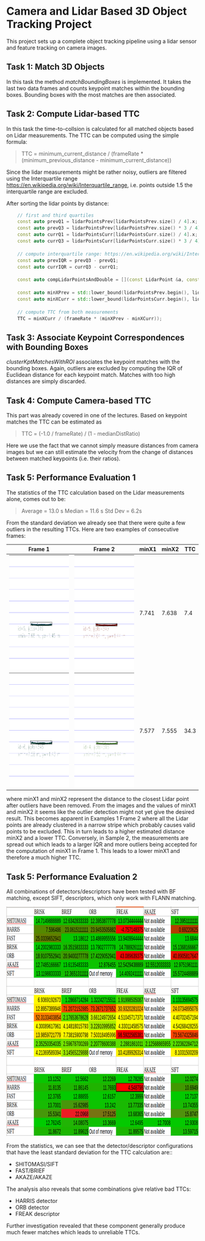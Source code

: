 # Camera and Lidar Based 3D Object Tracking Project

This project sets up a complete object tracking pipeline using a lidar sensor and feature tracking on camera images.

## Task 1: Match 3D Objects

In this task the method *matchBoundingBoxes* is implemented. It takes the last two data frames and counts keypoint matches
within the bounding boxes. Bounding boxes with the most matches are then associated.

## Task 2: Compute Lidar-based TTC

In this task the time-to-collsion is calculated for all matched objects based on Lidar measurements.
The TTC can be computed using the simple formula:

> TTC = minimum_current_distance / (frameRate * (minimum_previous_distance - minimum_current_distance))

Since the lidar measurements might be rather noisy, outliers are filtered using the Interquartile range https://en.wikipedia.org/wiki/Interquartile_range,
i.e. points outside 1.5 the interquartile range are excluded.

After sorting the lidar points by distance:
```cpp
    // first and third quartiles
    const auto prevQ1 = lidarPointsPrev[lidarPointsPrev.size() / 4].x;
    const auto prevQ3 = lidarPointsPrev[lidarPointsPrev.size() * 3 / 4].x;
    const auto currQ1 = lidarPointsCurr[lidarPointsCurr.size() / 4].x;
    const auto currQ3 = lidarPointsCurr[lidarPointsCurr.size() * 3 / 4].x;

    // compute interquartile range: https://en.wikipedia.org/wiki/Interquartile_range
    const auto prevIQR = prevQ3 - prevQ1;
    const auto currIQR = currQ3 - currQ1;

    const auto compLidarPointsAndDouble = [](const LidarPoint &a, const double b) { return a.x < b; };

    const auto minXPrev = std::lower_bound(lidarPointsPrev.begin(), lidarPointsPrev.end(), prevQ1 - 1.5 * prevIQR, compLidarPointsAndDouble)->x;
    const auto minXCurr = std::lower_bound(lidarPointsCurr.begin(), lidarPointsCurr.end(), currQ1 - 1.5 * currIQR, compLidarPointsAndDouble)->x;

    // compute TTC from both measurements
    TTC = minXCurr / (frameRate * (minXPrev - minXCurr));
```

## Task 3: Associate Keypoint Correspondences with Bounding Boxes

*clusterKptMatchesWithROI* associates the keypoint matches with the bounding boxes. Again, outliers are excluded by computing the IQR of Euclidean
distance for each keypoint match. Matches with too high distances are simply discarded.

## Task 4: Compute Camera-based TTC

This part was already covered in one of the lectures. Based on keypoint matches the TTC can be estimated as 

> TTC = (-1.0 / frameRate) / (1 - medianDistRatio)

Here we use the fact that we cannot simply measure distances from camera images but we can still estimate the velocity from the change of 
distances between matched keypoints (i.e. their ratios).

## Task 5: Performance Evaluation 1

The statistics of the TTC calculation based on the Lidar measurements alone, comes out to be:

> Average = 13.0 s
> Median = 11.6 s
> Std Dev = 6.2s

From the standard deviation we already see that there were quite a few outliers in the resulting TTCs. Here are two examples of consecutive frames:


| Frame 1                                          | Frame 2                                        |  minX1       |minX2   |  TTC     |
| -                                                | -                                              |  -           | -      |  -       |
| <img src="images/Lidar1.png"  height="300" />    | <img src="images/Lidar2.png"  height="300" />  |  7.741       | 7.638  |  7.4     |
| <img src="images/Lidar3.png"  height="300" />    | <img src="images/Lidar4.png"  height="300" />  |  7.577       | 7.555  |  34.3    |

where minX1 and minX2 represent the distance to the closest Lidar point after outliers have been removed. From the images and the values of minX1 and minX2 
it seems like the outlier detection might not yet give the desired result. This becomes apparent in Examples 1 Frame 2 where all the Lidar points are already clustered in a narrow stripe which probably causes valid points to be excluded. This in turn leads to a higher estimated distance minX2 and a lower TTC.
Conversely, in Sample 2, the measurements are spread out which leads to a larger IQR and more outliers being accepted for the computation of minX1 in Frame 1. This leads to a lower minX1 and therefore a much higher TTC.

## Task 5: Performance Evaluation 2

All combinations of detectors/descriptors have been tested with BF matching, except SIFT, descriptors, which only work with FLANN matching.

<img src="images/Camera.png"  height="600" />

From the statistics, we can see that the detector/descriptor configurations that have the least standard deviation for the TTC calculation are::

* SHITOMASI/SIFT
* FAST/BRIEF
* AKAZE/AKAZE

The analysis also reveals that some combinations give relative bad TTCs:

* HARRIS detector
* ORB detector
* FREAK descriptor

Further investigation revealed that these component generally produce much fewer matches which leads to unreliable TTCs.
